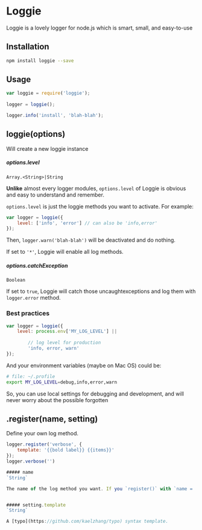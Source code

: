 # Loggie

Loggie is a lovely logger for node.js which is smart, small, and easy-to-use

## Installation

```bash
npm install loggie --save
```
	
## Usage

```js
var loggie = require('loggie');
	
logger = loggie();

logger.info('install', 'blah-blah');
```

## loggie(options)
Will create a new loggie instance

##### options.level
`Array.<String>|String`

**Unlike** almost every logger modules, `options.level` of Loggie is obvious and easy to understand and remember.

`options.level` is just the loggie methods you want to activate. For example:

```js
var logger = loggie({
	level: ['info', 'error'] // can also be 'info,error'
});
```

Then, `logger.warn('blah-blah')` will be deactivated and do nothing.

If set to `'*'`, Loggie will enable all log methods.

##### options.catchException
`Boolean`

If set to `true`, Loggie will catch those uncaughtexceptions and log them with `logger.error` method.

### Best practices

```js
var logger = loggie({
	level: process.env['MY_LOG_LEVEL'] || 
	
		// log level for production
		'info, error, warn'
});
```
And your environment variables (maybe on Mac OS) could be:

```bash
# file: ~/.profile
export MY_LOG_LEVEL=debug,info,error,warn
```

So, you can use local settings for debugging and development, and will never worry about the possible forgotten

## .register(name, setting)

Define your own log method.

```js
logger.register('verbose', {
	template: '{{bold label}} {{items}}'
});
logger.verbose('')

##### name
`String`

The name of the log method you want. If you `register()` with `name = 'verbose'`, there will be a `logger.verbose` method.


##### setting.template
`String`

A [typo](https://github.com/kaelzhang/typo) syntax template.







